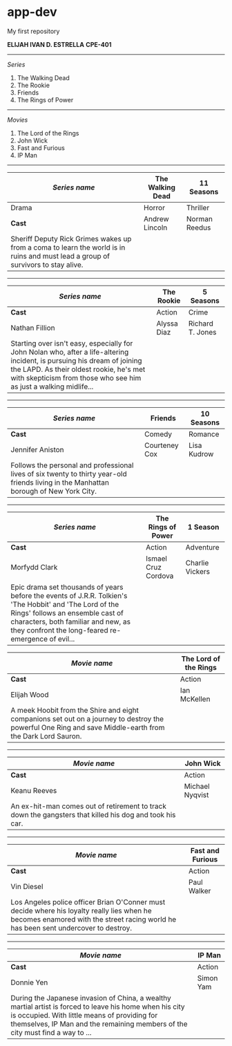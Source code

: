 # app-dev
My first repository

**ELIJAH IVAN D. ESTRELLA**
**CPE-401**

--------------
*Series*
1. The Walking Dead
2. The Rookie
3. Friends
4. The Rings of Power
--------------
*Movies*
1. The Lord of the Rings
2. John Wick
3. Fast and Furious
4. IP Man
--------------

| *Series name* | The Walking Dead | 11 Seasons |
| ------------- | ---------------- | ---------- |
| Drama | Horror | Thriller |
| **Cast** | Andrew Lincoln | Norman Reedus | Melissa McBride |
| Sheriff Deputy Rick Grimes wakes up from a coma to learn the world is in ruins and must lead a group of survivors to stay alive. |
-------------------------------
| *Series name* | The Rookie | 5 Seasons |
| ------------- | ---------- | --------- |
| **Cast** | Action | Crime | Drama |
| Nathan Fillion | Alyssa Diaz | Richard T. Jones |
| Starting over isn't easy, especially for John Nolan who, after a life-altering incident, is pursuing his dream of joining the LAPD. As their oldest rookie, he's met with skepticism from those who see him as just a walking midlife... |
-------------------------------
| *Series name* | Friends | 10 Seasons |
| ------------- | ------- | ---------- |
| **Cast** | Comedy | Romance |
| Jennifer Aniston | Courteney Cox | Lisa Kudrow |
| Follows the personal and professional lives of six twenty to thirty year-old friends living in the Manhattan borough of New York City. |
-------------------------------
| *Series name* | The Rings of Power | 1 Season |
| ------------- | ------------------ | -------- |
| **Cast** | Action | Adventure | Drama |
| Morfydd Clark | Ismael Cruz Cordova | Charlie Vickers |
| Epic drama set thousands of years before the events of J.R.R. Tolkien's 'The Hobbit' and 'The Lord of the Rings' follows an ensemble cast of characters, both familiar and new, as they confront the long-feared re-emergence of evil... |

| *Movie name* | The Lord of the Rings |
| ------------ | --------------------- |
| **Cast** | Action | Adventure | Drama |
| Elijah Wood | Ian McKellen | Orlando Bloom |
| A meek Hoobit from the Shire and eight companions set out on a journey to destroy the powerful One Ring and save Middle-earth from the Dark Lord Sauron. |
-------------------------------
| *Movie name* | John Wick |
| ------------ | --------- |
| **Cast** | Action | Crime | Thriller |
| Keanu Reeves | Michael Nyqvist | Alfie Allen |
| An ex-hit-man comes out of retirement to track down the gangsters that killed his dog and took his car. |
-------------------------------
| *Movie name* | Fast and Furious |
| ------------ | ---------------- |
| **Cast** | Action | Crime | Thriller |
| Vin Diesel | Paul Walker | Michelle Rodriguez |
| Los Angeles police officer Brian O'Conner must decide where his loyalty really lies when he becomes enamored with the street racing world he has been sent undercover to destroy. |
-------------------------------
| *Movie name* | IP Man |
| ------------ | ------ |
| **Cast** | Action | Biography | Drama |
| Donnie Yen | Simon Yam | Siu-Wong Fan |
| During the Japanese invasion of China, a wealthy martial artist is forced to leave his home when his city is occupied. With little means of providing for themselves, IP Man and the remaining members of the city must find a way to ... |

